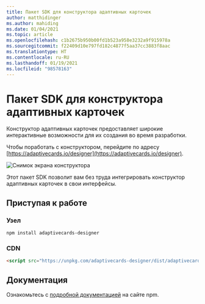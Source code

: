 ```yaml
---
title: Пакет SDK для конструктора адаптивных карточек
author: matthidinger
ms.author: mahiding
ms.date: 01/04/2021
ms.topic: article
ms.openlocfilehash: c1b2675b950b00fd1b523a958e3232a9f915978a
ms.sourcegitcommit: f22409d10e797fd182c4877f5aa37cc3883f8aac
ms.translationtype: HT
ms.contentlocale: ru-RU
ms.lasthandoff: 01/19/2021
ms.locfileid: "98578163"
---
```

# <a name="adaptive-cards-designer-sdk"></a>Пакет SDK для конструктора адаптивных карточек

Конструктор адаптивных карточек предоставляет широкие интерактивные возможности для их создания во время разработки.

Чтобы поработать с конструктором, перейдите по адресу [https://adaptivecards.io/designer](https://adaptivecards.io/designer).

![Снимок экрана конструктора](../content/designer.png)

Этот пакет SDK позволит вам без труда интегрировать конструктор адаптивных карточек в свои интерфейсы.

## <a name="get-started"></a>Приступая к работе

### <a name="node"></a>Узел

```console
npm install adaptivecards-designer
```

### <a name="cdn"></a>CDN

```html
<script src="https://unpkg.com/adaptivecards-designer/dist/adaptivecards-designer.js"></script>
```

## <a name="documentation"></a>Документация 

Ознакомьтесь с [подробной документацией](https://www.npmjs.com/package/adaptivecards-designer) на сайте npm.
